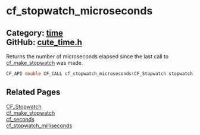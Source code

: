 [](../header.md ':include')

# cf_stopwatch_microseconds

Category: [time](/api_reference?id=time)  
GitHub: [cute_time.h](https://github.com/RandyGaul/cute_framework/blob/master/include/cute_time.h)  
---

Returns the number of microseconds elapsed since the last call to [cf_make_stopwatch](/time/cf_make_stopwatch.md) was made.

```cpp
CF_API double CF_CALL cf_stopwatch_microseconds(CF_Stopwatch stopwatch);
```

## Related Pages

[CF_Stopwatch](/time/cf_stopwatch.md)  
[cf_make_stopwatch](/time/cf_make_stopwatch.md)  
[cf_seconds](/time/cf_seconds.md)  
[cf_stopwatch_milliseconds](/time/cf_stopwatch_milliseconds.md)  
